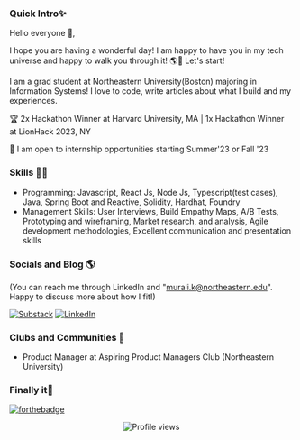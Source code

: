 ### Quick Intro✨

Hello everyone 👋,

I hope you are having a wonderful day! I am happy to have you in my tech universe and happy to walk you through it! 🌎🚶 Let's start!

I am a grad student at Northeastern University(Boston) majoring in Information Systems! I love to code, write articles about what I build and my experiences. 

🏆 2x Hackathon Winner at Harvard University, MA | 1x Hackathon Winner at LionHack 2023, NY

👀 I am open to internship opportunities starting Summer'23 or Fall '23



### Skills 👨‍💻

- Programming: Javascript, React Js, Node Js, Typescript(test cases), Java, Spring Boot and Reactive, Solidity, Hardhat, Foundry
- Management Skills: User Interviews, Build Empathy Maps, A/B Tests, Prototyping and wireframing, Market research, and analysis, Agile development methodologies, Excellent communication and presentation skills

### Socials and Blog 🌎
(You can reach me through LinkedIn and "murali.k@northeastern.edu". Happy to discuss more about how I fit!)

[![Substack](https://img.shields.io/badge/Substack-%23006f5c.svg?style=for-the-badge&logo=substack&logoColor=FF6719)](https://kashyabnarrates.substack.com/) [![LinkedIn](https://img.shields.io/badge/LinkedIn-0077B5?style=for-the-badge&logo=linkedin&logoColor=white)](https://www.linkedin.com/in/kashyab-murali/) 



### Clubs and Communities 🤝
- Product Manager at Aspiring Product Managers Club (Northeastern University) 

### Finally it🙈

[![forthebadge](https://forthebadge.com/images/badges/works-on-my-machine.svg)](https://forthebadge.com)
<p align="center"><img src="https://gpvc.arturio.dev/Kashyab19" alt="Profile views"></p>
